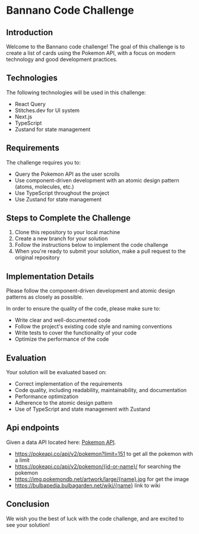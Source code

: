 # Bannano Code Challenge

## Introduction

Welcome to the Bannano code challenge! The goal of this challenge is to create a list of cards using the Pokemon API, with a focus on modern technology and good development practices.

## Technologies

The following technologies will be used in this challenge:

- React Query
- Stitches.dev for UI system
- Next.js
- TypeScript
- Zustand for state management

## Requirements

The challenge requires you to:

- Query the Pokemon API as the user scrolls
- Use component-driven development with an atomic design pattern (atoms, molecules, etc.)
- Use TypeScript throughout the project
- Use Zustand for state management

## Steps to Complete the Challenge

1. Clone this repository to your local machine
2. Create a new branch for your solution
3. Follow the instructions below to implement the code challenge
4. When you're ready to submit your solution, make a pull request to the original repository

## Implementation Details

Please follow the component-driven development and atomic design patterns as closely as possible. 

In order to ensure the quality of the code, please make sure to:

- Write clear and well-documented code
- Follow the project's existing code style and naming conventions
- Write tests to cover the functionality of your code
- Optimize the performance of the code

## Evaluation

Your solution will be evaluated based on:

- Correct implementation of the requirements
- Code quality, including readability, maintainability, and documentation
- Performance optimization
- Adherence to the atomic design pattern
- Use of TypeScript and state management with Zustand

## Api endpoints

Given a data API located here: [Pokemon API](https://pokeapi.co/docs/v2#pokemon).

- https://pokeapi.co/api/v2/pokemon?limit=151 to get all the pokemon with a limit
- https://pokeapi.co/api/v2/pokemon/{id-or-name}/ for searching the pokemon
- https://img.pokemondb.net/artwork/large/{name}.jpg for get the image
- https://bulbapedia.bulbagarden.net/wiki/{name} link to wiki

## Conclusion

We wish you the best of luck with the code challenge, and are excited to see your solution!
